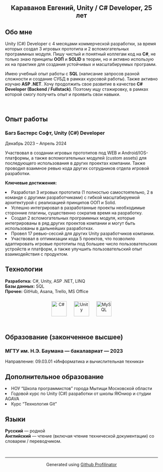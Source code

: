 ## <div align="center">Караванов Евгений, Unity / C# Developer, 25 лет
</div>  
  

## Обо мне  
  

Unity (C#) Developer с 4 месяцами коммерческой разработки, за время которых создал 3 игровых прототипа и 2 вспомогательных программных модуля. Пишу чистый и понятный коллегам код на <b>C#</b>, не только знаю принципы <b>ООП</b> и <b>SOLID</b> в теории, но и активно использую их на практике для создания устойчивых и масштабируемых программ. 

Имею учебный опыт работы с <b>SQL</b> (написание запросов разной сложности и создание СУБД в рамках курсовой работы). Также активно изучаю <b>ASP .NET</b>. Хочу продолжить свое развитие в качестве <b>C# Developer (Backend / Fullstack)</b>. Поэтому ищу стажировку, в рамках которой смогу получить опыт и проявить свои навыки.  
  

<br/>  

## Опыт работы  
  

### Багз Бастерс Софт, Unity (С#) Developer  
  

Декабрь 2023 – Апрель 2024  
  

Участвовал в создании игровых прототипов под WEB и Android/IOS-платформы, а также вспомогательных модулей (custom assets) для последующего использования в других проектах компании. Также проводил взаимное ревью кода других сотрудников отдела игровой разработки.  
  

**Ключевые достижения:**  
  

<li>Разработал 3 игровых прототипа (1 полностью самостоятельно, 2 в команде с другими разработчиками) с гибкой масштабируемой архитектурой с реализацией принципов ООП и Solid.
<li>Успешно интегрировал в разработанные проекты необходимые сторонние плагины, существенно сократив время на разработку.
<li>Создал 2 вспомогательных программных модуля, которые интегрированы в ряд других проектов компании и могут быть использованы в дальнейших разработках.
<li>Провел 17 ревью-сессий для других Unity разработчиков компании.
<li>Участвовал в оптимизации кода 5 проектов, что позволило адаптировать игровые прототипы под большее число пользовательских устройств и платформ, а также улучшить пользовательский опыт взаимодействия с продуктом.  
  

<br/>  

## Технологии  
  

<b>Разработка:</b> C#, Unity, ASP .NET, LINQ <br>
<b>Базы данных:</b> SQL <br>
<b>Прочее:</b> GitHub, Asana, Trello, MS Office
  
  

<div align="center">  
<a href="https://docs.microsoft.com/en-us/dotnet/csharp/" target="_blank"><img style="margin: 10px" src="https://profilinator.rishav.dev/skills-assets/csharp-original.svg" alt="C#" height="50" /></a>  
<a href="https://unity.com/" target="_blank"><img style="margin: 10px" src="https://profilinator.rishav.dev/skills-assets/unity.png" alt="Unity" height="50" /></a>  
<a href="https://www.mysql.com/" target="_blank"><img style="margin: 10px" src="https://profilinator.rishav.dev/skills-assets/mysql-original-wordmark.svg" alt="MySQL" height="50" /></a>  
</div>  

<br/>  

## Образование (законченное высшее)  
  

### МГТУ им. Н.Э. Баумана — бакалавриат — 2023  
  

Направление: 09.03.01 «Информатика и вычислительная техника»  
  

## Дополнительное образование  
  

<li>НОУ “Школа программистов” города Мытищи Московской области <br>
<li>Годовой курс по Unity (C#) разработки от школы ЯЮниор и студии AGAVA <br>
<li>Курс “Технология Git”  
  

<br/>  

## Языки  
  

<b>Русский</b> — родной <br>
<b>Английский</b> — чтение (включая чтение технической документации) со словарем / переводчиком.  

<br />

----
<div align="center">Generated using <a href="https://profilinator.rishav.dev/" target="_blank">Github Profilinator</a></div>
